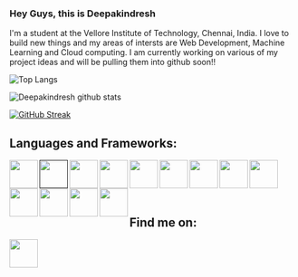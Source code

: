 ### Hey Guys, this is Deepakindresh
<p>I'm a student at the Vellore Institute of Technology, Chennai, India. I love to build new things and my areas of intersts are Web Development, Machine Learning and Cloud computing. I am currently working on various of my project ideas and will be pulling them into github soon!!</p>

![Top Langs](https://github-readme-stats.vercel.app/api/top-langs/?username=Deepakindresh&layout=compact&theme=radical&langs_count=10&hide=ShaderLab,LLVM)

![Deepakindresh github stats](https://github-readme-stats.vercel.app/api?username=Deepakindresh&show_icons=true&theme=radical)

[![GitHub Streak](https://github-readme-streak-stats.herokuapp.com/?user=Deepakindresh&theme=radical)](https://git.io/streak-stats)


## Languages and Frameworks:
[<img src="https://simpleicons.org/icons/cplusplus.svg" width="50px" alt="" align="left">](https://www.cplusplus.com/)
[<img src="https://simpleicons.org/icons/c.svg" width="50px" alt="" align="left" >]()
[<img src="https://simpleicons.org/icons/css3.svg" width="50px" alt="" align="left" >](https://developer.mozilla.org/en-US/docs/Web/CSS)
[<img src="https://simpleicons.org/icons/html5.svg" width="50px" alt="" align="left" >](https://developer.mozilla.org/en-US/docs/Web/HTML)
[<img src="https://simpleicons.org/icons/python.svg" width="50px" alt="" align="left" >](https://www.python.org/)
[<img src="https://simpleicons.org/icons/javascript.svg" width="50px" alt="" align="left" >](https://www.javascript.com/)
[<img src="https://simpleicons.org/icons/react.svg" width="50px" alt="" align="left" >](https://reactjs.org/)
[<img src="https://simpleicons.org/icons/mysql.svg" width="50px" alt="" align="left" >](https://www.mysql.com/)
[<img src="https://simpleicons.org/icons/tensorflow.svg" width="50px" alt="" align="left" >](https://www.tensorflow.org/)
[<img src="https://simpleicons.org/icons/googlecloud.svg" width="50px" alt="" align="left" >](https://cloud.google.com/)
[<img src="https://simpleicons.org/icons/django.svg" width="50px" alt="" align="left" >](https://www.djangoproject.com/)
[<img src="https://simpleicons.org/icons/r.svg" width="50px" alt="" align="left" >](https://www.r-project.org/)
[<img src="https://simpleicons.org/icons/octave.svg" width="50px" alt="" align="left" >](https://www.gnu.org/software/octave/index)

<br />
<br />
<br />
<br />

## Find me on:
[<img src="https://simpleicons.org/icons/linkedin.svg" width="50px" alt="" align="left">](https://www.linkedin.com/in/deepakindresh-n-a15b30193/)  

